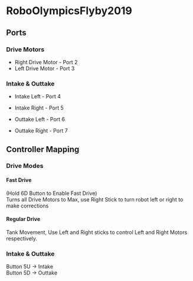 # RoboOlympicsFlyby2019

## Ports
### Drive Motors
* Right Drive Motor - Port 2
* Left Drive Motor - Port 3
### Intake & Outtake
* Intake Left - Port 4
* Intake Right - Port 5

* Outtake Left - Port 6
* Outtake Right - Port 7
 
 ## Controller Mapping
 ### Drive Modes
 #### Fast Drive
  (Hold 6D Button to Enable Fast Drive)  
  Turns all Drive Motors to Max, use Right Stick to turn robot left or right to make corrections
 #### Regular Drive
  Tank Movement, Use Left and Right sticks to control Left and Right Motors respectively. 
 ### Intake & Outtake
 Button 5U -> Intake  
 Button 5D -> Outtake
